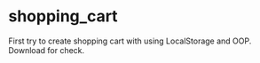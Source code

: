 # shopping_cart
First try to create shopping cart with using LocalStorage and OOP. Download for check. 
